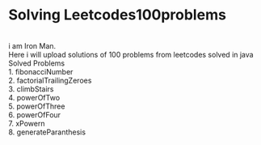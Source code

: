 # Solving Leetcodes100problems
<br>i am Iron Man.
<br> Here i will upload solutions of 100 problems from leetcodes solved in java 
<br>Solved Problems
<br>1. fibonacciNumber
<br>2. factorialTrailingZeroes
<br>3. climbStairs
<br>4. powerOfTwo
<br>5. powerOfThree
<br>6. powerOfFour
<br>7. xPowern
<br>8. generateParanthesis 